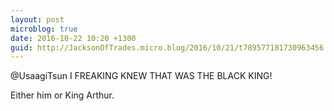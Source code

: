 ```yaml
---
layout: post
microblog: true
date: 2016-10-22 10:20 +1300
guid: http://JacksonOfTrades.micro.blog/2016/10/21/t789577181730963456.html
---
```

@UsaagiTsun I FREAKING KNEW THAT WAS THE BLACK KING!

Either him or King Arthur.
